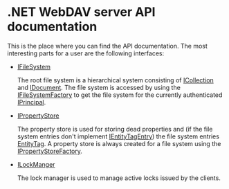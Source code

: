 # .NET WebDAV server API documentation

This is the place where you can find the API documentation. The most interesting parts for a user are the following interfaces:

- [IFileSystem](xref:FubarDev.WebDavServer.FileSystem.IFileSystem)

  The root file system is a hierarchical system consisting of [ICollection](xref:FubarDev.WebDavServer.FileSystem.ICollection) and [IDocument](xref:FubarDev.WebDavServer.FileSystem.IDocument). The file system is accessed by using the [IFileSystemFactory](xref:FubarDev.WebDavServer.FileSystem.IFileSystemFactory) to get the file system for the currently authenticated [IPrincipal](xref:System.Security.Principal.IPrincipal).

- [IPropertyStore](xref:FubarDev.WebDavServer.Props.Store.IPropertyStore)

  The property store is used for storing dead properties and (if the file system entries don't implement [IEntityTagEntry](xref:FubarDev.WebDavServer.FileSystem.IEntityTagEntry)) the file system entries [EntityTag](xref:FubarDev.WebDavServer.Model.Headers.EntityTag). A property store is always created for a file system using the [IPropertyStoreFactory](xref:FubarDev.WebDavServer.Props.Store.IPropertyStoreFactory).

- [ILockManger](xref:FubarDev.WebDavServer.Locking.ILockManager)

  The lock manager is used to manage active locks issued by the clients.
